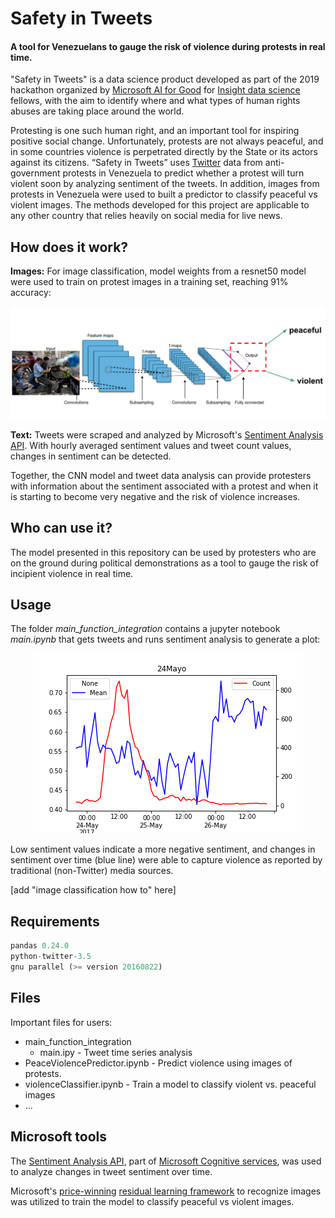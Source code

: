 # Safety in Tweets

#### A tool for Venezuelans to gauge the risk of violence during protests in real time.

"Safety in Tweets" is a data science product developed as part of the 2019 hackathon organized by [Microsoft AI for Good](https://www.microsoft.com/en-us/ai/ai-for-good) for [Insight data science](https://www.insightdatascience.com/) fellows, with the aim to identify where and what types of human rights abuses are taking place around the world.

Protesting is one such human right, and an important tool for inspiring positive social change. Unfortunately, protests are not always peaceful, and in some countries violence is perpetrated directly by the State or its actors against its citizens. “Safety in Tweets” uses [Twitter](https://twitter.com/) data from anti-government protests in Venezuela to predict whether a protest will turn violent soon by analyzing sentiment of the tweets. In addition, images from protests in Venezuela were used to built a predictor to classify peaceful vs violent images. The methods developed for this project are applicable to any other country that relies heavily on social media for live news.   


## How does it work?

**Images:** For image classification, model weights from a resnet50 model were used to train on protest images in a training set, reaching 91% accuracy:

<p align="center">
  <img src="cnn_model.png">
</p>


**Text:** Tweets were scraped and analyzed by Microsoft's [Sentiment Analysis API](https://westcentralus.dev.cognitive.microsoft.com/docs/services/TextAnalytics-v2-1/operations/56f30ceeeda5650db055a3c9). With hourly averaged sentiment values and tweet count values, changes in sentiment can be detected.

Together, the CNN model and tweet data analysis can provide protesters with information about the sentiment associated with a protest and when it is starting to become very negative and the risk of violence increases.


## Who can use it?

The model presented in this repository can be used by protesters who are on the ground during political demonstrations as a tool to gauge the risk of incipient violence in real time.

## Usage

The folder *main_function_integration* contains a jupyter notebook *main.ipynb* that gets tweets and runs sentiment analysis to generate a plot:

<p align="center">
  <img src="sentiment_time_series_plots/hourly/24Mayo.png">
</p>

Low sentiment values indicate a more negative sentiment, and changes in sentiment over time (blue line) were able to capture violence as reported by traditional (non-Twitter) media sources.

[add "image classification how to" here]

## Requirements
```python
pandas 0.24.0
python-twitter-3.5
gnu parallel (>= version 20160822)
```


## Files

Important files for users:

* main_function_integration
    - main.ipy - Tweet time series analysis
* PeaceViolencePredictor.ipynb - Predict violence using images of protests.
* violenceClassifier.ipynb - Train a model to classify violent vs. peaceful images
* ...


## Microsoft tools
  The [Sentiment Analysis API](https://westcentralus.dev.cognitive.microsoft.com/docs/services/TextAnalytics-v2-1/operations/56f30ceeeda5650db055a3c9), part of [Microsoft Cognitive services](https://azure.microsoft.com/en-us/services/cognitive-services/), was used to analyze changes in tweet sentiment over time.  

Microsoft's [price-winning](https://blogs.microsoft.com/ai/microsoft-researchers-win-imagenet-computer-vision-challenge/) [residual learning framework](https://arxiv.org/abs/1512.03385) to recognize images was utilized to train the model to classify peaceful vs violent images.    
